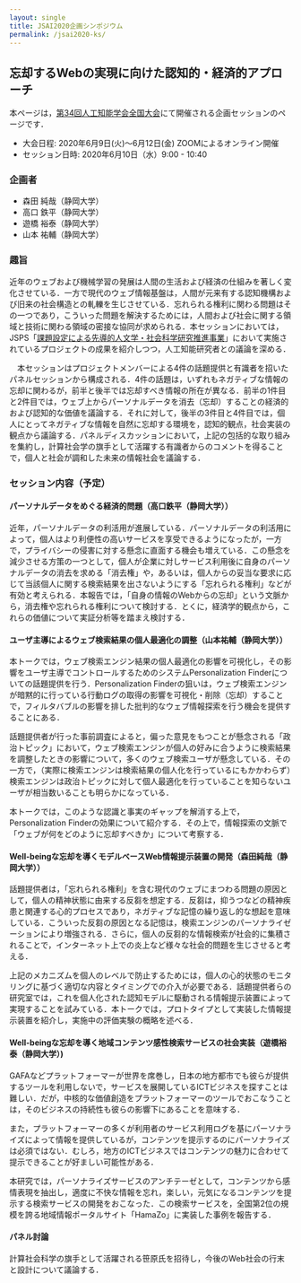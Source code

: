 ```yaml
---
layout: single
title: JSAI2020企画シンポジウム
permalink: /jsai2020-ks/
---
```


## 忘却するWebの実現に向けた認知的・経済的アプローチ
本ページは，[第34回人工知能学会全国大会](https://www.ai-gakkai.or.jp/jsai2020/)にて開催される企画セッションのページです．

* 大会日程: 2020年6月9日(火)〜6月12日(金) ZOOMによるオンライン開催
* セッション日時: 2020年6月10日（水）9:00 - 10:40

### 企画者
* 森田 純哉（静岡大学）
* 高口 鉄平（静岡大学）
* 遊橋 裕泰（静岡大学）
* 山本 祐輔（静岡大学）


### 趣旨
近年のウェブおよび機械学習の発展は人間の生活および経済の仕組みを著しく変化させている．一方で現代のウェブ情報基盤は，人間が元来有する認知機構および旧来の社会構造との軋轢を生じさせている．忘れられる権利に関わる問題はその一つであり，こういった問題を解決するためには，人間および社会に関する領域と技術に関わる領域の密接な協同が求められる．本セッションにおいては，JSPS「[課題設定による先導的人文学・社会科学研究推進事業](https://www.jsps.go.jp/jissyakai/index.html)」において実施されているプロジェクトの成果を紹介しつつ，人工知能研究者との議論を深める．

　本セッションはプロジェクトメンバーによる4件の話題提供と有識者を招いたパネルセッションから構成される．4件の話題は，いずれもネガティブな情報の忘却に関わるが，前半と後半では忘却すべき情報の所在が異なる．前半の1件目と2件目では，ウェブ上からパーソナルデータを消去（忘却）することの経済的および認知的な価値を議論する．それに対して，後半の3件目と4件目では，個人にとってネガティブな情報を自然に忘却する環境を，認知的観点，社会実装の観点から議論する．パネルディスカッションにおいて，上記の包括的な取り組みを集約し，計算社会学の旗手として活躍する有識者からのコメントを得ることで，個人と社会が調和した未来の情報社会を議論する．


### セッション内容（予定）

#### パーソナルデータをめぐる経済的問題（高口鉄平（静岡大学））
近年，パーソナルデータの利活用が進展している．パーソナルデータの利活用によって，個人はより利便性の高いサービスを享受できるようになったが，一方で，プライバシーの侵害に対する懸念に直面する機会も増えている．この懸念を減少させる方策の一つとして，個人が企業に対しサービス利用後に自身のパーソナルデータの消去を求める「消去権」や，あるいは，個人からの妥当な要求に応じて当該個人に関する検索結果を出さないようにする「忘れられる権利」などが有効と考えられる．本報告では，「自身の情報のWebからの忘却」という文脈から，消去権や忘れられる権利について検討する．とくに，経済学的観点から，これらの価値について実証分析等を踏まえ検討する．


#### ユーザ主導によるウェブ検索結果の個人最適化の調整（山本祐輔（静岡大学））
本トークでは，ウェブ検索エンジン結果の個人最適化の影響を可視化し，その影響をユーザ主導でコントロールするためのシステムPersonalization Finderについての話題提供を行う．Personalization Finderの狙いは，ウェブ検索エンジンが暗黙的に行っている行動ログの取得の影響を可視化・削除（忘却）することで，フィルタバブルの影響を排した批判的なウェブ情報探索を行う機会を提供することにある．

話題提供者が行った事前調査によると，偏った意見をもつことが懸念される「政治トピック」において，ウェブ検索エンジンが個人の好みに合うように検索結果を調整したときの影響について，多くのウェブ検索ユーザが懸念している．その一方で，（実際に検索エンジンは検索結果の個人化を行っているにもかかわらず）検索エンジンは政治トピックに対して個人最適化を行っていることを知らないユーザが相当数いることも明らかになっている．

本トークでは，このような認識と事実のギャップを解消する上で，Personalization Finderの効果について紹介する．その上で，情報探索の文脈で「ウェブが何をどのように忘却すべきか」について考察する．


#### Well-beingな忘却を導くモデルベースWeb情報提示装置の開発（森田純哉（静岡大学））
話題提供者は，「忘れられる権利」を含む現代のウェブにまつわる問題の原因として，個人の精神状態に由来する反芻を想定する．反芻は，抑うつなどの精神疾患と関連する心的プロセスであり，ネガティブな記憶の繰り返し的な想起を意味している．こういった反芻の原因となる記憶は，検索エンジンのパーソナライゼーションにより増強される．さらに，個人の反芻的な情報検索が社会的に集積されることで，インターネット上での炎上など様々な社会的問題を生じさせると考える．

上記のメカニズムを個人のレベルで防止するためには，個人の心的状態のモニタリングに基づく適切な内容とタイミングでの介入が必要である．話題提供者らの研究室では，これを個人化された認知モデルに駆動される情報提示装置によって実現することを試みている．本トークでは，プロトタイプとして実装した情報提示装置を紹介し，実施中の評価実験の概略を述べる．

#### Well-beingな忘却を導く地域コンテンツ感性検索サービスの社会実装（遊橋裕泰（静岡大学）)
GAFAなどプラットフォーマーが世界を席巻し，日本の地方都市でも彼らが提供するツールを利用しないで，サービスを展開しているICTビジネスを探すことは難しい．だが，中核的な価値創造をプラットフォーマーのツールでおこなうことは，そのビジネスの持続性も彼らの影響下にあることを意味する．

また，プラットフォーマーの多くが利用者のサービス利用ログを基にパーソナライズによって情報を提供しているが，コンテンツを提示するのにパーソナライズは必須ではない．むしろ，地方のICTビジネスではコンテンツの魅力に合わせて提示できることが好ましい可能性がある．

本研究では，パーソナライズサービスのアンチテーゼとして，コンテンツから感情表現を抽出し，適度に不快な情報を忘れ，楽しい，元気になるコンテンツを提示する検索サービスの開発をおこなった．この検索サービスを，全国第2位の規模を誇る地域情報ポータルサイト「HamaZo」に実装した事例を報告する．


#### パネル討論
計算社会科学の旗手として活躍される笹原氏を招待し，今後のWeb社会の行末と設計について議論する．